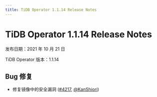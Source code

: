 ```yaml
---
title: TiDB Operator 1.1.14 Release Notes
---
```


# TiDB Operator 1.1.14 Release Notes

发布日期：2021 年 10 月 21 日

TiDB Operator 版本：1.1.14

## Bug 修复

- 修复镜像中的安全漏洞 ([#4217](https://github.com/pingcap/tidb-operator/pull/4217), [@KanShiori](https://github.com/KanShiori))
